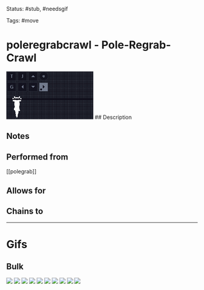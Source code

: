 Status: #stub, #needsgif 

Tags: #move

# poleregrabcrawl - Pole-Regrab-Crawl
<img src=https://raw.githubusercontent.com/LauraHannah44/Rain-World-Movement/main/Files/poleregrabcrawl_header.gif>
## Description


## Notes


## Performed from
[[polegrab]]

## Allows for


## Chains to


___
# Gifs
## Bulk
<img src=https://raw.githubusercontent.com/LauraHannah44/Rain-World-Movement/main/Files/poleregrabcrawl_0.gif>
<img src=https://raw.githubusercontent.com/LauraHannah44/Rain-World-Movement/main/Files/poleregrabcrawl_1.gif>
<img src=https://raw.githubusercontent.com/LauraHannah44/Rain-World-Movement/main/Files/poleregrabcrawl_2.gif>
<img src=https://raw.githubusercontent.com/LauraHannah44/Rain-World-Movement/main/Files/poleregrabcrawl_3.gif>
<img src=https://raw.githubusercontent.com/LauraHannah44/Rain-World-Movement/main/Files/poleregrabcrawl_4.gif>
<img src=https://raw.githubusercontent.com/LauraHannah44/Rain-World-Movement/main/Files/poleregrabcrawl_5.gif>
<img src=https://raw.githubusercontent.com/LauraHannah44/Rain-World-Movement/main/Files/poleregrabcrawl_6.gif>
<img src=https://raw.githubusercontent.com/LauraHannah44/Rain-World-Movement/main/Files/poleregrabcrawl_7.gif>
<img src=https://raw.githubusercontent.com/LauraHannah44/Rain-World-Movement/main/Files/poleregrabcrawl_8.gif>
<img src=https://raw.githubusercontent.com/LauraHannah44/Rain-World-Movement/main/Files/poleregrabcrawl_9.gif>